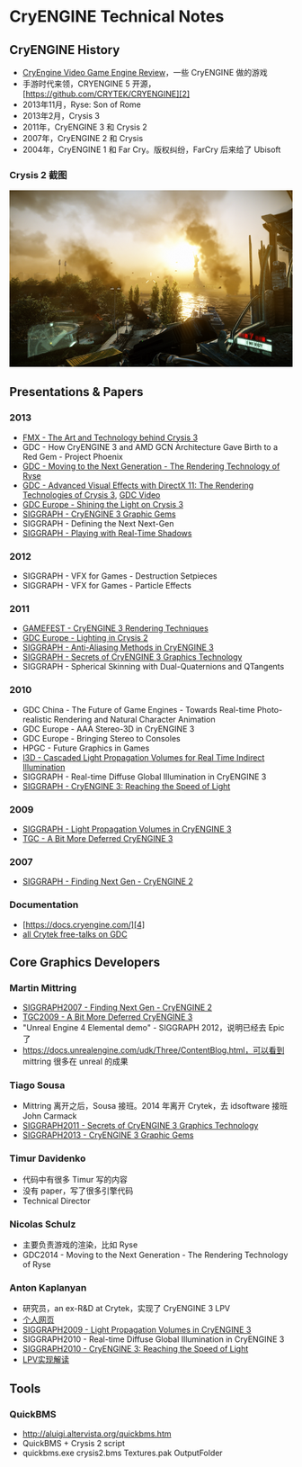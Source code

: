 # CryENGINE Technical Notes


## CryENGINE History

 * [CryEngine Video Game Engine Review][1]，一些 CryENGINE 做的游戏
 * 手游时代来领，CRYENGINE 5 开源，[https://github.com/CRYTEK/CRYENGINE][2]
 * 2013年11月，Ryse: Son of Rome
 * 2013年2月，Crysis 3
 * 2011年，CryENGINE 3 和 Crysis 2
 * 2007年，CryENGINE 2 和 Crysis
 * 2004年，CryENGINE 1 和 Far Cry。版权纠纷，FarCry 后来给了 Ubisoft

### Crysis 2 截图

![](images/2020_08_08_cryengine_technical_notes/crysis2.png)


## Presentations & Papers

### 2013

 * [FMX - The Art and Technology behind Crysis 3][14]
 * GDC - How CryENGINE 3 and AMD GCN Architecture Gave Birth to a Red Gem - Project Phoenix
 * [GDC - Moving to the Next Generation - The Rendering Technology of Ryse][15]
 * [GDC - Advanced Visual Effects with DirectX 11: The Rendering Technologies of Crysis 3][16], [GDC Video][17]
 * [GDC Europe - Shining the Light on Crysis 3][18]
 * [SIGGRAPH - CryENGINE 3 Graphic Gems][19]
 * SIGGRAPH - Defining the Next Next-Gen
 * [SIGGRAPH - Playing with Real-Time Shadows][20]

### 2012

 * SIGGRAPH - VFX for Games - Destruction Setpieces
 * SIGGRAPH - VFX for Games - Particle Effects

### 2011

 * [GAMEFEST - CryENGINE 3 Rendering Techniques][10]
 * [GDC Europe - Lighting in Crysis 2][11]
 * [SIGGRAPH - Anti-Aliasing Methods in CryENGINE 3][12]
 * [SIGGRAPH - Secrets of CryENGINE 3 Graphics Technology][13]
 * SIGGRAPH - Spherical Skinning with Dual-Quaternions and QTangents

### 2010

 * GDC China - The Future of Game Engines - Towards Real-time Photo-realistic Rendering and Natural Character Animation
 * GDC Europe - AAA Stereo-3D in CryENGINE 3
 * GDC Europe - Bringing Stereo to Consoles
 * HPGC - Future Graphics in Games
 * [I3D - Cascaded Light Propagation Volumes for Real Time Indirect Illumination][8]
 * SIGGRAPH - Real-time Diffuse Global Illumination in CryENGINE 3
 * [SIGGRAPH - CryENGINE 3: Reaching the Speed of Light][9]

### 2009

 * [SIGGRAPH - Light Propagation Volumes in CryENGINE 3][5]
 * [TGC - A Bit More Deferred CryENGINE 3][6]

### 2007

 * [SIGGRAPH - Finding Next Gen - CryENGINE 2][3]

### Documentation

 * [https://docs.cryengine.com/][4]
 * [all Crytek free-talks on GDC][7]


## Core Graphics Developers

### Martin Mittring

 * [SIGGRAPH2007 - Finding Next Gen - CryENGINE 2][3]
 * [TGC2009 - A Bit More Deferred CryENGINE 3][6]
 * "Unreal Engine 4 Elemental demo" - SIGGRAPH 2012，说明已经去 Epic 了
 * https://docs.unrealengine.com/udk/Three/ContentBlog.html，可以看到 mittring 很多在 unreal 的成果

### Tiago Sousa

 * Mittring 离开之后，Sousa 接班。2014 年离开 Crytek，去 idsoftware 接班 John Carmack
 * [SIGGRAPH2011 - Secrets of CryENGINE 3 Graphics Technology][13]
 * [SIGGRAPH2013 - CryENGINE 3 Graphic Gems][19]

### Timur Davidenko

 * 代码中有很多 Timur 写的内容
 * 没有 paper，写了很多引擎代码
 * Technical Director

### Nicolas Schulz

 * 主要负责游戏的渲染，比如 Ryse
 * GDC2014 - Moving to the Next Generation - The Rendering Technology of Ryse

### Anton Kaplanyan

 * 研究员，an ex-R&D at Crytek，实现了 CryENGINE 3 LPV
 * [个人网页][22]
 * [SIGGRAPH2009 - Light Propagation Volumes in CryENGINE 3][5]
 * SIGGRAPH2010 - Real-time Diffuse Global Illumination in CryENGINE 3
 * [SIGGRAPH2010 - CryENGINE 3: Reaching the Speed of Light][9]
 * [LPV实现解读][21]


## Tools

### QuickBMS

 * http://aluigi.altervista.org/quickbms.htm
 * QuickBMS + Crysis 2 script
 * quickbms.exe crysis2.bms Textures.pak OutputFolder


[1]:https://www.gamedesigning.org/engines/cryengine/
[2]:https://github.com/CRYTEK/CRYENGINE
[3]:https://developer.amd.com/wordpress/media/2013/02/Chapter8-Mittring-Finding_NextGen_CryEngine2.pdf
[4]:https://docs.cryengine.com/
[5]:http://advances.realtimerendering.com/s2009/
[6]:https://www.slideserve.com/yama/a-bit-more-deferred-cryengine-3
[7]:https://www.gdcvault.com/search.php#&conference_id=&category=free&firstfocus=&keyword=Crytek
[8]:https://www.realtimerendering.com/blog/cascaded-light-propagation-volumes-for-indirect-illumination/
[9]:http://advances.realtimerendering.com/s2010/
[10]:https://www.slideshare.net/TiagoAlexSousa/cryengine-3-rendering-techniques
[11]:https://www.gdcvault.com/play/1014915/Lighting-in-Crysis
[12]:https://www.slideshare.net/TiagoAlexSousa/antialiasing-methods-in-cryengine-3
[13]:http://advances.realtimerendering.com/s2011/
[14]:https://www.slideshare.net/TiagoAlexSousa/the-art-and-technology-behind-crysis-3-fmx-2013
[15]:https://gdcvault.com/play/1020432/Moving-to-the-Next-Generation
[16]:https://www.slideshare.net/TiagoAlexSousa/rendering-technologies-from-crysis-3-gdc-2013
[17]:https://gdcvault.com/play/1017626/Advanced-Visual-Effects-with-DirectX
[18]:https://www.gdcvault.com/play/1019235/Shining-the-Light-on-Crysis
[19]:http://advances.realtimerendering.com/s2013/
[20]:https://www.realtimeshadows.com/sites/default/files/Playing%20with%20Real-Time%20Shadows_0.pdf
[21]:https://ericpolman.com/2016/06/28/light-propagation-volumes/
[22]:http://kaplanyan.com/
